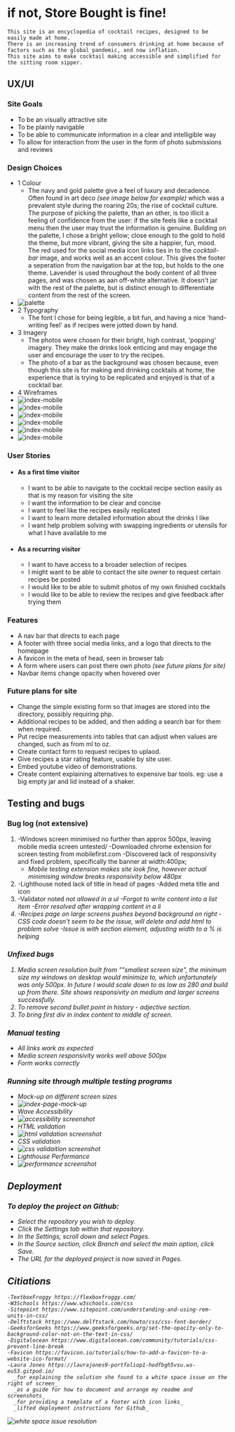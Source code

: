 # if not, **Store Bought** is fine!
    This site is an encyclopedia of cocktail recipes, designed to be easily made at home.
    There is an increasing trend of consumers drinking at home because of factors such as the global pandemic, and now inflation.
    This site aims to make cocktail making accessible and simplified for the sitting room sipper.

## UX/UI
### Site Goals
- To be an visually attractive site
- To be plainly navigable
- To be able to communicate information in a clear and intelligible way
- To allow for interaction from the user in the form of photo submissions and reviews

### Design Choices
- 1 Colour
   - The navy and gold palette give a feel of luxury and decadence.
   Often found in art deco _(see image below for example)_ which was a prevalent style 
   during the roaring 20s; the rise of cocktail culture.
   The purpose of picking the palette, than an other, is too illicit a feeling of confidence from the user:
   if the site feels like a cocktail menu then the user may trust the information is genuine.
   Building on the palette, I chose a bright yellow; close enough to the gold to hold the theme,
   but more vibrant, giving the site a happier, fun, mood.
   The red used for the social media icon links ties in to the _cocktail-bar_ image, and works 
   well as an accent colour. This gives the footer a seperation from the navigation bar at the top, 
   but holds to the one theme.
   Lavender is used throughout the body content of all three pages, and was chosen as aan off-white alternative.
   It doesn't jar with the rest of the palette, but is distinct enough to differentiate content from 
   the rest of the screen.
- ![palette](readme-docs/design-choices/colourchoice.png)
- 2 Typography
   - The font I chose for being legible, a bit fun, and having a nice 'hand-writing feel' as if recipes were jotted down by hand.
- 3 Imagery
   - The photos were chosen for their bright, high contrast, 'popping' imagery.
   They make the drinks look enticing and may engage the user and encourage the user to try the recipes.
   - The photo of a bar as the background was chosen because, even though this site is for making and drinking cocktails at home,
   the experience that is trying to be replicated and enjoyed is that of a cocktail bar.
-  4 Wireframes
- ![index-mobile](readme-docs/wireframes-mockup/mobilewf-index.png)
- ![index-mobile](readme-docs/wireframes-mockup/mobilewf-recipes.png)
- ![index-mobile](readme-docs/wireframes-mockup/mobilewf-history.png)
- ![index-mobile](readme-docs/wireframes-mockup/desktopwf-index.png)
- ![index-mobile](readme-docs/wireframes-mockup/desktopwf-recipes.png)
- ![index-mobile](readme-docs/wireframes-mockup/desktopwf-history.png)
### User Stories
- #### As a first time visitor
   - I want to be able to navigate to the cocktail recipe section easily as that is my reason for visiting the site
   - I want the information to be clear and concise
   - I want to feel like the recipes easily replicated
   - I want to learn more detailed information about the drinks I like
   - I want help problem solving with swapping ingredients or utensils for what I have available to me
- #### As a recurring visitor
   - I want to have access to a broader selection of recipes
   - I might want to be able to contact the site owner to request certain recipes be posted
   - I would like to be able to submit photos of my own finished cocktails
   - I would like to be able to review the recipes and give feedback after trying them
### Features
   - A nav bar that directs to each page
   - A footer with three social media links, and a logo that directs to the homepage
   - A favicon in the meta of head, seen in browser tab
   - A form where users can post there own photo _(see future plans for site)_
   - Navbar items change opacity when hovered over
### Future plans for site
   - Change the simple existing form so that images are stored into the directory, possibly requiring php.
   - Additional recipes to be added, and then adding a search bar for them when required.
   - Put recipe measurements into tables that can adjust when values are changed, such as from ml to oz.
   - Create contact form to request recipes to uplaod.
   - Give recipes a star rating feature, usable by site user.
   - Embed youtube video of demonstrations.
   - Create content explaining alternatives to expensive bar tools. eg: use a big empty jar and lid instead of a shaker.
## Testing and bugs
### Bug log (not extensive)
   1. -Windows screen minimised no further than approx 500px, leaving mobile media screen untested/
      -Downloaded chrome extension for screen testing from mobilefirst.com
      -Discovered lack of responsivity and fixed problem, specifically the banner at width:400px;
      - _Mobile testing extension makes site look fine, however actual minimising window breaks responsivity below 480px_
   2. -Lighthouse noted lack of title in head of pages
      -Added meta title and icon
   3. -Validator noted <em> not allowed in a ul 
      -Forgot to write content into a list item
      -Error resolved after wrapping content in a li
   4. -Recipes page on large screens pushes beyond background on right
      -CSS code doesn't seem to be the issue, will delete and add html to problem solve
      -Issue is with section element, adjusting width to a % is helping
### Unfixed bugs
   1. Media screen resolution built from ""smallest screen size", the minimum size my windows on desktop would minimize to,
   which unfortunately was only 500px. In future I would scale down to as low as 280 and build up from there. 
   Site shows responsivity on medium and larger screens successfully.
   2. To remove second bullet point in history - adjective section.
   3. To bring first div in index content to middle of screen.
### Manual testing
- All links work as expected
- Media screen responsivity works well above 500px
- Form works correctly
### Running site through multiple testing programs   
- Mock-up on different screen sizes 
- ![index-page-mock-up](readme-docs/mockup/index.png)
- Wave Accessibility 
- ![accessibility screenshot](readme-docs/testing/accessibility1.png)
- HTML validation 
- ![html validation screenshot](readme-docs/testing/htmlvalidation1.png)
- CSS validation 
- ![css validaition screenshot](readme-docs/testing/cssvalidation1.png)
- Lighthouse Performance 
- ![performance screenshot](readme-docs/testing/performance1.png)
## Deployment
### To **deploy** the project on Github:
- Select the repository you wish to deploy.
- Click the *Settings* tab within that repository.
- In the *Settings*, scroll down and select *Pages*.
- In the *Source* section, click *Branch* and select the *main* option, click *Save*.
- The URL for the deployed project is now saved in *Pages*.
## Citiations
    -TextboxFroggy https://flexboxfroggy.com/
    -W3Schools https://www.w3schools.com/css
    -Sitepoint https://www.sitepoint.com/understanding-and-using-rem-units-in-css/
    -Delftstack https://www.delftstack.com/howto/css/css-font-border/
    -GeeksforGeeks https://www.geeksforgeeks.org/set-the-opacity-only-to-background-color-not-on-the-text-in-css/
    -Digitalocean https://www.digitalocean.com/community/tutorials/css-prevent-line-break
    -Favicon https://favicon.io/tutorials/how-to-add-a-favicon-to-a-website-ico-format/
    -Laura Jones https://laurajones9-portfoliop1-hodfbgh5vsu.ws-eu53.gitpod.io/
      _for explaining the solution she found to a white space issue on the right of screen_
      _as a guide for how to document and arrange my readme and screenshots_
      _for providing a template of a footer with icon links_
      _lifted deployment instructions for Github_
   ![white space issue resolution](readme-docs/testing/whitespace.png)